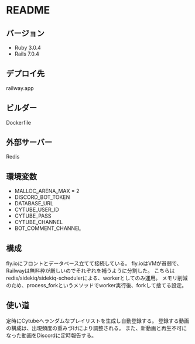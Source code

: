 # README

## バージョン
- Ruby 3.0.4
- Rails 7.0.4

## デプロイ先
railway.app

## ビルダー
Dockerfile

## 外部サーバー
Redis

## 環境変数
- MALLOC_ARENA_MAX = 2
- DISCORD_BOT_TOKEN
- DATABASE_URL
- CYTUBE_USER_ID
- CYTUBE_PASS
- CYTUBE_CHANNEL
- BOT_COMMENT_CHANNEL

## 構成
fly.ioにフロントとデータベース立てて接続している。
fly.ioはVMが貧弱で、Railwayは無料枠が厳しいのでそれぞれを補うように分割した。
こちらはredis/sidekiq/sidekiq-schedulerによる、workerとしてのみ運用。
メモリ削減のため、process_forkというメソッドでworker実行後、forkして捨てる設定。

## 使い道
定時にCytubeへランダムなプレイリストを生成し自動登録する。
登録する動画の構成は、出現頻度の重みづけにより調整される。
また、新動画と再生不可になった動画をDiscordに定時報告する。
